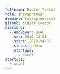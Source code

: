 ```yaml
---
fullname: Didier Yvetot
role: Intrapreneur
domaine: Intraprenariat
github: didier.yvetot
missions:
  - employer: DGAC
    end: 2019-12-31
    start: 2019-04-01
    status: admin
    startups:
      - auvol
startups:
  - auvol
---
```

